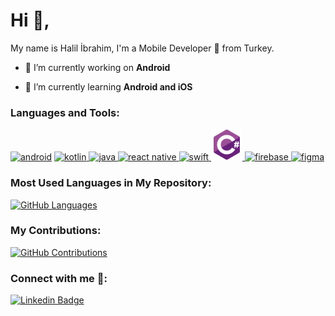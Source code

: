 # Hi 👋,
My name is Halil İbrahim, I'm a Mobile Developer 📱 from Turkey.

- 🔭 I’m currently working on **Android**

- 🌱 I’m currently learning **Android and iOS**

### Languages and Tools:

<p align="left"> 
<a href="https://developer.android.com" target="_blank" rel="noreferrer"> 
<img src="https://www.vectorlogo.zone/logos/android/android-official.svg" alt="android" width="50" height="50"/></a> 

<a href="https://kotlinlang.org" target="_blank" rel="noreferrer"> 
<img src="https://www.vectorlogo.zone/logos/kotlinlang/kotlinlang-icon.svg" alt="kotlin" width="50" height="50"/> </a> 

<a href="https://www.java.com" target="_blank" rel="noreferrer"> 
<img src="https://www.vectorlogo.zone/logos/java/java-icon.svg" alt="java" width="50" height="50"/> </a> 

<a href="https://reactnative.dev/" target="_blank" rel="noreferrer"> 
<img src="https://www.vectorlogo.zone/logos/reactjs/reactjs-icon.svg" alt="react native" width="50" height="50"/> </a> 

<a href="https://developer.apple.com/swift/" target="_blank" rel="noreferrer"> 
<img src="https://www.vectorlogo.zone/logos/swift/swift-icon.svg" alt="swift" width="50" height="50"/> </a> 

<a href="https://learn.microsoft.com/en-us/dotnet/csharp/" target="_blank" rel="noreferrer"> 
<img src="https://raw.githubusercontent.com/devicons/devicon/master/icons/csharp/csharp-original.svg" alt="csharp" width="50" height="50"/> </a> 

<a href="https://firebase.google.com/" target="_blank" rel="noreferrer"> 
<img src="https://www.vectorlogo.zone/logos/firebase/firebase-icon.svg" alt="firebase" width="50" height="50"/> </a> 

<a href="https://www.figma.com/" target="_blank" rel="noreferrer"> 
<img src="https://www.vectorlogo.zone/logos/figma/figma-icon.svg" alt="figma" width="50" height="50"/> </a> 
</p>

### Most Used Languages in My Repository:

[![GitHub Languages](https://github-readme-stats.vercel.app/api/top-langs?username=halilmasali&show_icons=true&locale=en&layout=compact&theme=dark)](halilmasali)

### My Contributions:

[![GitHub Contributions](https://github-readme-streak-stats.herokuapp.com/?user=halilmasali&theme=dark)](halilmasali)

### Connect with me 🤝:

[![Linkedin Badge](https://img.shields.io/badge/LinkedIn-0077B5?style=for-the-badge&logo=linkedin&logoColor=white)](https://www.linkedin.com/in/halilmasali/)



